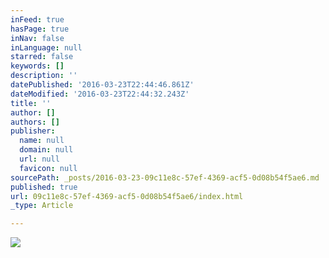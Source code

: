 ```yaml
---
inFeed: true
hasPage: true
inNav: false
inLanguage: null
starred: false
keywords: []
description: ''
datePublished: '2016-03-23T22:44:46.861Z'
dateModified: '2016-03-23T22:44:32.243Z'
title: ''
author: []
authors: []
publisher:
  name: null
  domain: null
  url: null
  favicon: null
sourcePath: _posts/2016-03-23-09c11e8c-57ef-4369-acf5-0d08b54f5ae6.md
published: true
url: 09c11e8c-57ef-4369-acf5-0d08b54f5ae6/index.html
_type: Article

---
```

![](https://the-grid-user-content.s3-us-west-2.amazonaws.com/9e6452ea-31f3-4d17-a121-1a3c98d0e494.jpg)